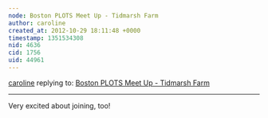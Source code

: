 ```yaml
---
node: Boston PLOTS Meet Up - Tidmarsh Farm
author: caroline
created_at: 2012-10-29 18:11:48 +0000
timestamp: 1351534308
nid: 4636
cid: 1756
uid: 44961
---
```




[caroline](../profile/caroline) replying to: [Boston PLOTS Meet Up - Tidmarsh Farm](../notes/hudonnoodles/10-25-2012/boston-plots-meet-tidmarsh-farm)

----
Very excited about joining, too!